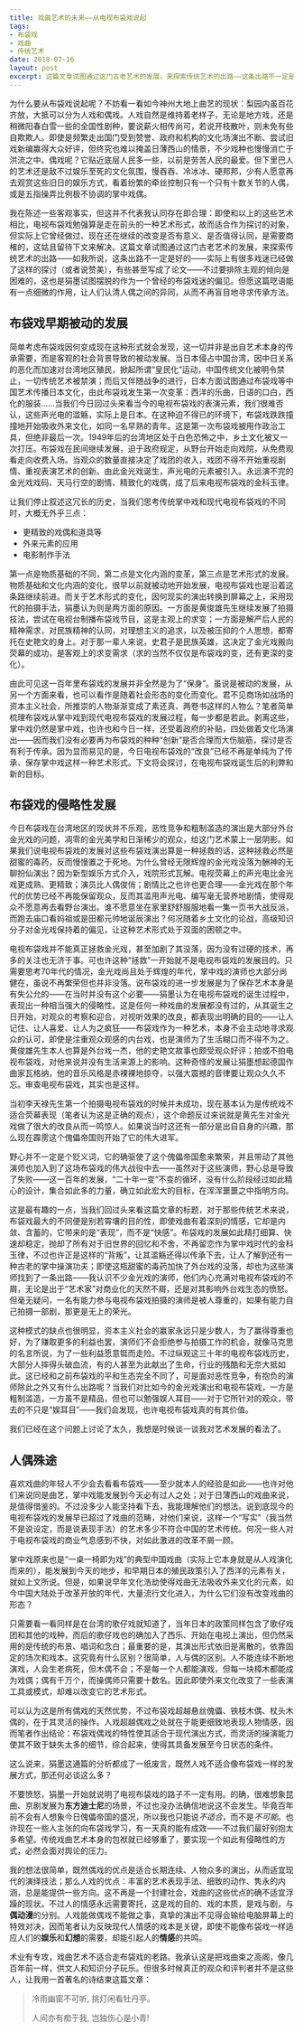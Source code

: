 ```yaml
---
title: 戏曲艺术的未来——从电视布袋戏说起
tags: 
- 布袋戏
- 戏曲
- 传统艺术
date: 2018-07-16
layout: post
excerpt: 这篇文章试图通过这门古老艺术的发展，来探索传统艺术的出路——这条出路不一定是好的——实际上有很多戏迷已经做了这样的探讨（或者说赞美），有些甚至写成了论文——不过要排除主观的倾向是困难的，这也是狷墨试图摆脱的作为一个曾经的布袋戏迷的偏见。但愿这篇呓语能有一点细微的作用，让人们认清人偶之间的异同，从而不再盲目地寻求传承方法。
---
```


为什么要从布袋戏说起呢？不妨看一看如今神州大地上曲艺的现状：梨园内虽百花齐放，大抵可以分为人戏和偶戏。人戏自然是维持着老样子，无论是地方戏，还是稍微阳春白雪一些的全国性剧种，要说薪火相传尚可，若说开枝散叶，则未免有些自欺欺人。即使是频繁走出国门受到赞誉、政府和机构的文化场演出不断、尝试旧戏新编赢得大众好评，但终究也难以掩盖日薄西山的情景，不少戏种也慢慢消亡于洪流之中。偶戏呢？它贴近底层人民多一些，以前是劳苦人民的最爱。但下里巴人的艺术还是敌不过娱乐至死的文化氛围，慢吞吞、冷冰冰、硬邦邦，少有人愿意再去观赏这些旧日的娱乐方式，看着纷繁的牵丝控制只有一个只有十数关节的人偶，或是五指操弄比例极不协调的掌中戏偶。

我在陈述一些客观事实，但这并不代表我认同存在即合理：即使和以上的这些艺术相比，电视布袋戏勉强算是走在前头的一种艺术形式，故而适合作为探讨的对象，但实际上它曾经做过、现在还在继续的改变是否有意义、是否值得认同，是需要商榷的，这姑且留待下文来解决。这篇文章试图通过这门古老艺术的发展，来探索传统艺术的出路——如我所说，这条出路不一定是好的——实际上有很多戏迷已经做了这样的探讨（或者说赞美），有些甚至写成了论文——不过要排除主观的倾向是困难的，这也是狷墨试图摆脱的作为一个曾经的布袋戏迷的偏见。但愿这篇呓语能有一点细微的作用，让人们认清人偶之间的异同，从而不再盲目地寻求传承方法。

## 布袋戏早期被动的发展

简单考虑布袋戏因何变成现在这种形式就会发现，这一切并非是出自艺术本身的传承需要，而是客观的社会背景导致的被动发展。当日本侵占中国台湾，因中日关系的恶化而加速对台湾地区殖民，掀起所谓“皇民化”运动，中国传统文化被明令禁止，一切传统艺术被禁演；而后又伴随战争的进行，日本方面试图通过布袋戏等中国艺术传播日本文化，由此布袋戏发生第一次变革：西洋的乐曲，日语的口白，西化的服装……当我们今日回过头来看当今的电视布袋戏的表演元素，我们很难否认，这些声光电的滥觞，实际上是日本。在这种迫不得已的环境下，布袋戏跌跌撞撞地开始吸收外来文化，如同一名早熟的青年。这是第一次布袋戏被用作政治工具，但绝非最后一次。1949年后的台湾地区处于白色恐怖之中，乡土文化被又一次打压。布袋戏在民间继续发展，迫于政府规定，从野台开始走向戏院，从免费观看走向收费入场。当观众的数量直接决定了戏团的收入，戏团不得不开始重视剧情、重视表演艺术的创新。由此金光戏诞生，声光电的元素被引入。永远演不完的金光戏戏码、天马行空的剧情、精致化的戏偶，成了后来电视布袋戏的金科玉律。

让我们停止叙述这冗长的历史，当我们思考传统掌中戏和现代电视布袋戏的不同时，大概无外乎三点：

- 更精致的戏偶和道具等
- 外来元素的应用
- 电影制作手法

第一点是物质基础的不同，第二点是文化内涵的变革，第三点是艺术形式的发展。物质基础和文化内涵的变化，很早以前就被动地开始发展，电视布袋戏也是沿着这条路继续前进。而关于艺术形式的变化，因何现实的演出转换到屏幕之上，采用现代的拍摄手法，狷墨认为则是两方面的原因。一方面是黄俊雄先生继续发展了拍摄技法，尝试在电视台制播布袋戏节目，这是主观上的求变；一方面是解严后人民的精神需求，对民族精神的认同，对理想主义的追求，以及被压抑的个人思想，都寄托在史艳文的身上。对于那一辈人来说，史君子是民族英雄，这决定了金光戏搬向荧幕的成功，是客观上的求变需求（求的当然不仅仅是布袋戏的变，还有更深的变化）。

由此可见这一百年里布袋戏的发展并非全然是为了“保身”。虽说是被动的发展，从另一个方面来看，也可以看作是随着社会形态的变化而变化。君不见商场如战场的资本主义社会，所推崇的人物渐渐变成了素还真、两卷书这样的人物么？笔者简单梳理布袋戏从掌中戏到现代电视布袋戏的发展过程，每一步都是若此。剥离这些，掌中戏仍然是掌中戏，也许也和今日一样，还受着政府的补贴，四处做着文化场演出——因而我们没有必要再为布袋戏的种种“创新”是否合理而大伤脑筋，探讨是否有利于传承。因为显而易见的是，今日电视布袋戏的“改良”已经不再是单纯为了传承、保存掌中戏这样一种艺术形式。下文将会探讨，在电视布袋戏诞生后的利弊和新的目标。

## 布袋戏的侵略性发展

今日布袋戏在台湾地区的现状并不乐观，恶性竞争和粗制滥造的演出是大部分外台金光戏的问题，凋零的金光美学和日渐稀少的观众，给这门艺术蒙上一层阴影。如果我们说电视布袋戏的发展对这些布袋戏演出算是一种拯救的话，这种拯救必然是甜蜜的毒药，反而慢慢置之于死地。为什么曾经无限辉煌的金光戏没落为酬神的无聊扮仙演出？因为新型娱乐方式介入，戏院形式瓦解。电视荧幕上的声光电比金光戏更成熟、更精致；演员比人偶俊俏；剧情比之也许也更合理——金光戏在那个年代的优势已经不再能保留观众，反而其滥用声光电、编写毫无营养地剧情，使得观众不愿意再去看野台演出。谁不愿意坐在家里舒舒服服地看一集一页书大战反派，而跑去庙口看妈祖或是田都元帅地诞辰演出？何况随着乡土文化的论战，高级知识分子对金光戏保持着的偏见，让这种艺术形式处于双面的困顿之中。

电视布袋戏并不能真正拯救金光戏，甚至加剧了其没落，因为没有过硬的技术，再多的关注也无济于事。可也许这种“拯救”一开始就不是电视布袋戏的发展目的。只需要思考70年代的情况，金光戏尚且处于辉煌的年代，掌中戏的演师也大部分尚健在，虽说不再繁荣但也并非没落。说布袋戏的进一步发展是为了保存艺术本身是有失公允的——在当时并没有这个必要——狷墨认为在电视布袋戏的诞生过程中，表现出一种相当强大的侵略性。这是任何一种戏曲的发展都没有过的，从其诞生之日开始，对观众的考察和迎合，对视听效果的改良，都表现出明确的目的——让人记住、让人喜爱、让人为之疯狂——布袋戏作为一种艺术，本身不会主动地寻求观众的认可，即使是注重观众观感的内台戏，也是演师为了生活糊口而不得不为之。黄俊雄先生本人也算是外台戏一杰，他的史艳文故事也颇受观众好评；拍或不拍电视布袋戏，对他来说并没有生活来源上的影响。这种奇怪的发展让狷墨想起德国作曲家瓦格纳，他的音乐风格是赤裸裸地掠夺，以强大震撼的音律要让观众久久不忘。审查电视布袋戏，其实也是这样。

当初李天禄先生第一个拍摄电视布袋戏的时候并未成功，现在基本认为是传统戏不适合荧幕表现（笔者认为这是正确的观点），这个命题反过来说就是黄先生对金光戏做了很大的改良从而一鸣惊人。如果说当时这还有一部分是出自自身的兴趣，那么现在霹雳这个傀儡帝国则开始了它的伟大进军。

野心并不一定是个贬义词，它的确驱使了这个傀儡帝国愈来繁荣，并且带动了其他演师也加入到了这场布袋戏的伟大战役中去——虽然对于这些演师，野心总是导致了失败——这一百年的发展，“二十年一变”不变的循环，没有什么阶段经过如此精心的设计，集合如此多的力量，确立如此宏大的目标，在浑浑噩噩之中指明方向。

这是最有趣的一点，当我们回过头来看这篇文章的标题，对于那些传统艺术来说，布袋戏最大的不同便是别若霄壤的目的性，即使戏曲有着深刻的情感，它却是内敛、含蓄的，它带来的是“表现”，而不是“快感”。布袋戏的发展如此精打细算、快速却稳定，抛却了所有对于旧世界的回忆和不舍，不再留恋作为掌中戏时代的金科玉律，不过也许正是这样的“背叛”，让其滥觞还得以传承下去，让人了解到还有一种古老的掌中操演功夫；即使这瓶甜蜜的毒药加快了外台戏的没落，却也为这些演师找到了一条出路——我认识不少金光戏的演师，他们内心充满对电视布袋戏的不屑，无论是出于“艺术家”对商业化的天然不屑，还是对其影响外台戏生态的愤怒。但毫无疑问，一名有能力参与电视布袋戏拍摄的演师是被人尊重的，如果有能力自己拍摄一部剧，那更是无上的荣光。

这种模式的缺点也很明显，资本主义社会的赢家永远只是少数人，为了赢得尊重也好，为了赚取更多的利益也罢，演师们不会拒绝参与拍摄工作的机会，就像马克思的名言所说，为了一些利益愿意铤而走险。不过纵观这三十年的电视布袋戏历史，大部分人摔得头破血流，有的人甚至为此献出了生命，行业的残酷和无奈大抵如此。这已经和之前布袋戏的平和生态完全不同了，可是面对恶性竞争，有抱负的演师除此之外又有什么出路呢？当我们对比如今的金光戏演出和电视布袋戏，一方是粗制滥造，一方虽不是精品，但也可以勉强娱人耳目——对于它所针对的观众，带去的不只是“娱耳目”——我们会发现，也许电视布袋戏真的有其价值。

我们已经在这个问题上讨论了太久，我想是时候谈一谈我对艺术发展的看法了。

## 人偶殊途

喜欢戏曲的年轻人不少会去看看布袋戏——至少就本人的经验是如此——也许对他们来说同是曲艺，掌中戏能发展到今天必有过人之处；对于日薄西山的戏曲来说，是值得借鉴的。不过没多少人能坚持看下去，我能理解他们的想法。说到底现今的电视布袋戏的发展早已超过了戏曲的范畴，对他们来说，这样一个“写实”（我当然不是说设定，而是说表现手法）的艺术多少不符合中国的艺术传统。何况一些人对于电视布袋戏的商业气息感到不快，对如此激进的改革不屑一顾。

掌中戏原来也是“一桌一椅即为戏”的典型中国戏曲（实际上它本身就是从人戏演化而来的），能发展到今天的地步，和早期日本的殖民政策引入了西洋的元素有关，就如上文所说。但是，如果说早年文化浩劫使得戏曲无法吸收外来文化的元素，如今中国大陆处于改革开放的年代，大量流行文化进入，为什么它们没有改变戏曲的形态？

只需要看一看同样是在台湾的歌仔戏就知道了，当年日本的政策同样包含了歌仔戏团和其他的戏种，而后的歌仔戏也的确加入了西乐、开始在电视上演出，但仍然采用的是传统的布景、唱词和念白；最重要的是，其演出形式依旧是离散的，依靠固定的场次和戏本。这究竟有什么区别？很简单，人与偶的区别。人不能连续不断地演戏，人会生老病死，但木偶不会；不是每一个人都能演戏，但每一块樟木都能成为戏偶；偶有千万个，而操偶师只需要十数名。因此即使外来文化改变了一些表演工具或模式，却难以改变它的艺术形式。

可以认为这是所有偶戏的天然优势，不过布袋戏超越悬丝傀儡、铁枝木偶、杖头木偶的，在于其灵活的操作。人戏超越偶戏之处就在于能更细致地表现人物情感，因而笔者作出结论：布袋戏偶戏的特性使其适合于现代演出方式，而灵活的操演能力使其不致于缺失太多的细节，综合起来，使得其具备发展至今日状态的条件。

这么说来，狷墨这通篇的分析都成了一纸废言，既然人戏不适合像布袋戏一样的发展方式，那还何必谈这么多？

不要愤怒，狷墨一开始就说明了电视布袋戏的路子不一定有用。的确，很难想象昆曲、京剧发展为**东方迪士尼**的场景，不过也没办法确信地说这不会发生。毕竟百年前不会有人想象今日傀儡帝国的盛况，所以我也只能说*不适合*，而不是*不可能*。也许现在一些人主张的向布袋戏学习，有一天真的能有成效——不过我们最好别抱太多希望。传统戏曲艺术本身的包袱就已经够重了，要实现一个如此有侵略性的方式，必然会面对舆论的压力。

我的想法很简单，既然偶戏的优点是适合长期连续、人物众多的演出，从而适宜现代的演绎技法；那么人戏的优点：丰富的艺术表现手法、细致的动作、隽永的内涵，总是能提供一些方向。这不再是一个封建社会，戏曲的这些优点的确不适宜浮躁的现状。不过人的情感永远需要寄托，这是戏的目的、戏的本质，是戏与剧，与**偶动漫**的分别。人戏能做偶戏不能做之事，真挚的演出不见得会输给电脑屏幕上的特效对决，因而笔者认为反映现代人情感的戏本是关键，即使不能像布袋戏一样适应人们的**娱乐**和**幻想**的需要，却能引起人的**情感**的共鸣。

术业有专攻，戏曲艺术不适合走布袋戏的老路。我承认这是把戏曲束之高阁，像几百年前一样，供文人和知识分子玩乐。但很多时候真正的观众和评判者并不是这些人，让我用一首著名的诗结束这篇文章：

> 冷雨幽窗不可听, 挑灯闲看牡丹亭。 
>
> 人间亦有痴于我, 岂独伤心是小青! 
